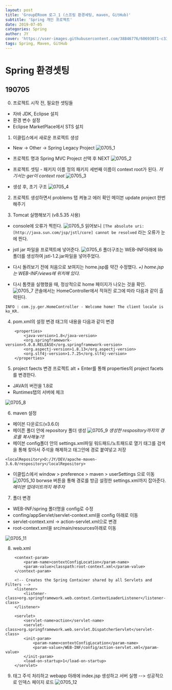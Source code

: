 ```yaml
---
layout: post
title: 'GroupERoom 로그_1 (스프링 환경세팅, maven, GitHub)'
subtitle: 'Spring 개인 프로젝트'
date: 2019-07-05
categories: Spring
author: JY
cover: 'https://user-images.githubusercontent.com/38846776/60693071-c3390600-9f13-11e9-85e6-cbba76cb5159.png'
tags: Spring, Maven, GitHub
---
```


# Spring 환경셋팅

## 190705 
0. 프로젝트 시작 전, 필요한 셋팅들
- 자바 JDK, Eclipse 설치
- 환경 변수 설정
- Eclipse MarketPlace에서 STS 설치

1. 이클립스에서 새로운 프로젝트 생성
- New -> Other -> Spring Legacy Project
![0705_1](https://user-images.githubusercontent.com/38846776/60693122-f7acc200-9f13-11e9-805e-01da4fae6f8f.PNG)

- 프로젝트 명과 Spring MVC Project 선택 후 NEXT
![0705_2](https://user-images.githubusercontent.com/38846776/60693181-36427c80-9f14-11e9-8163-f9b12534481a.PNG)

- 프로젝트 셋팅 - 패키지 이름 정의
패키지 세번째 이름이 context root가 된다. 
*저기서는 ger이 context root*
![0705_3](https://user-images.githubusercontent.com/38846776/60693238-84578000-9f14-11e9-9cf2-ca99c9fa0b4c.PNG)

- 생성 후, 초기 구조
![0705_4](https://user-images.githubusercontent.com/38846776/60693253-920d0580-9f14-11e9-80b4-bf44d0080897.PNG)

2. 프로젝트 생성하면서 problems 탭 켜놓고 에러 확인
메이븐 update project 한번 해주기

3. Tomcat 실행해보기 (v8.5.35 사용) 
- console에 오류가 찍힌다.
![0705_5](https://user-images.githubusercontent.com/38846776/60694051-b4ece900-9f17-11e9-81c8-59f684361eb5.PNG)
읽어보니 ```[The absolute uri: [http://java.sun.com/jsp/jstl/core] cannot be resolved```
라는 오류가 눈에 띈다. 

- jstl jar 파일을 프로젝트에 넣어준다.
![0705_6](https://user-images.githubusercontent.com/38846776/60694052-b61e1600-9f17-11e9-9701-ba30555050c6.PNG)
폴더구조는 WEB-INF아래에 lib 폴더를 생성하여 jstl-1.2.jar파일을 넣어주었다.

- 다시 돌려보기 전에 처음으로 보여지는 home.jsp를 약간 수정했다.
*+) home.jsp는 WEB-INF/views에 위치해 있다.*

- 다시 톰캣을 실행했을 때, 정상적으로 home 페이지가 나오는 것을 확인.
![0705_7](https://user-images.githubusercontent.com/38846776/60700466-fccd3980-9f32-11e9-8ba1-5ce0494d4d94.PNG)
콘솔에서는 HomeController에서 적혀진 로그에 따라 다음과 같이 출력된다.
```
INFO : com.jy.ger.HomeController - Welcome home! The client locale is ko_KR.
```

4. pom.xml의 설정 변경
<properties>태그의 내용을 다음과 같이 변경
```
	<properties>
		<java-version>1.8</java-version>
		<org.springframework-version>5.0.8.RELEASE</org.springframework-version>
		<org.aspectj-version>1.8.13</org.aspectj-version>
		<org.slf4j-version>1.7.25</org.slf4j-version>
	</properties>
```

5. project faects 변경
프로젝트 alt + Enter를 통해 properties의 project facets를 변경한다.
- JAVA의 버전을 1.8로
- Runtimes탭의 서버에 체크


![0705_8](https://user-images.githubusercontent.com/38846776/60700888-77e31f80-9f34-11e9-9056-a5358ee2d8cf.PNG)

6. maven 설정
- 메이븐 다운로드(v3.6.0)
- 메이픈 폴더 안에 repository 폴더 생성
 ![0705_9](https://user-images.githubusercontent.com/38846776/60701418-ac57db00-9f36-11e9-972c-867c93df9c85.PNG)
*생성한 respository까지의 경로를 복사해놓기!*
- 메이븐 config폴더 안의 settings.xml파일 워드패드/노트패드로 열기
<localRepository></localRepository> 태그를 검색을 통해 찾아서 주석을 해제하고
태그안에 경로 붙여넣고 저장
```
<localRepository>D:/JY/DEV/apache-maven-3.6.0/respository</localRepository>
```
- 이클립스에서 window > preference > maven > userSettings 으로 이동
![0705_10](https://user-images.githubusercontent.com/38846776/60702082-cc889980-9f38-11e9-97b0-1912c31b7a70.PNG)
borwse 버튼을 통해 경로를 방금 설정한 settings.xml까지 잡아준다.
*메이븐 업데이트까지 해주자*

7. 폴더 변경
- WEB-INF/spring 폴더명을 config로 수정
- confing/appServlet/servlet-context.xml을 config 아래로 이동
- servlet-context.xml -> action-servlet.xml으로 변경
- root-context.xml을 src/main/resources아래로 이동

![0705_11](https://user-images.githubusercontent.com/38846776/60702947-52a5df80-9f3b-11e9-8795-cf9060c0d1ad.PNG)

8. web.xml
```
	<context-param>
		<param-name>contextConfigLocation</param-name>
		<param-value>classpath:root-context.xml</param-value>
	</context-param>
	
	<!-- Creates the Spring Container shared by all Servlets and Filters -->
	<listener>
		<listener-class>org.springframework.web.context.ContextLoaderListener</listener-class>
	</listener>

	<servlet>
		<servlet-name>action</servlet-name>
		<servlet-class>org.springframework.web.servlet.DispatcherServlet</servlet-class>
		<init-param>
			<param-name>contextConfigLocation</param-name>
			<param-value>/WEB-INF/config/action-servlet.xml</param-value>
		</init-param>
		<load-on-startup>1</load-on-startup>
	</servlet>
```

9. <listener> 태그 주석 처리하고 webapp 아래에 index.jsp 생성하고 서버 실행
--> 성공적으로 인덱스 페이지 로드
![0705_12](https://user-images.githubusercontent.com/38846776/60703929-fa241180-9f3d-11e9-895d-cbd65f0a37ce.PNG)

